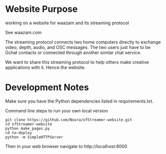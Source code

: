 # Website Purpose

working on a website for waazam and its streaming protocol

See waazam.com

The streaming protocol connects two home computers directly to exchange video, depth, audio, and OSC messages. The two users just have to be Gchat contacts or connected through another similar chat service.

We want to share this streaming protocol to help others make creative applications with it. Hence the website.

# Development Notes

Make sure you have the Python dependencies listed in requirements.txt.

Command line steps to run your own local version

    git clone https://github.com/Noura/ofStreamer-website.git
    cd ofStreamer-website
    python make_pages.py
    cd to-deploy
    python -m SimpleHTTPServer

Then in your web browser navigate to http://localhost:8000
